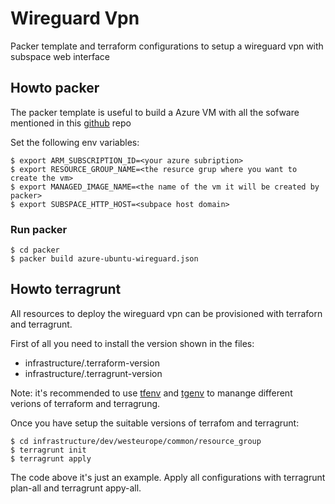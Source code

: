 # Wireguard Vpn
Packer template and terraform configurations to setup a wireguard vpn with subspace web interface

## Howto packer

The packer template is useful to build a Azure VM with all the sofware mentioned in this [github](https://github.com/subspacecommunity/subspace) repo

Set the following env variables:

```
$ export ARM_SUBSCRIPTION_ID=<your azure subription>
$ export RESOURCE_GROUP_NAME=<the resurce grup where you want to create the vm>
$ export MANAGED_IMAGE_NAME=<the name of the vm it will be created by packer>
$ export SUBSPACE_HTTP_HOST=<subpace host domain>
```

### Run packer

```
$ cd packer
$ packer build azure-ubuntu-wireguard.json
```
## Howto terragrunt

All resources to deploy the wireguard vpn can be provisioned with terraforn and terragrunt.

First of all you need to install the version shown in the files:
- infrastructure/.terraform-version
- infrastructure/.terragrunt-version

Note: it's recommended to use [tfenv](https://github.com/tfutils/tfenv) and [tgenv](https://github.com/cunymatthieu/tgenv) to manange different verions of terraform and terragrung.

Once you have setup the suitable versions of terrafom and terragrunt:

```
$ cd infrastructure/dev/westeurope/common/resource_group
$ terragrunt init
$ terragrunt apply
```

The code above it's just an example. Apply all configurations with terragrunt plan-all and terragrunt appy-all.
